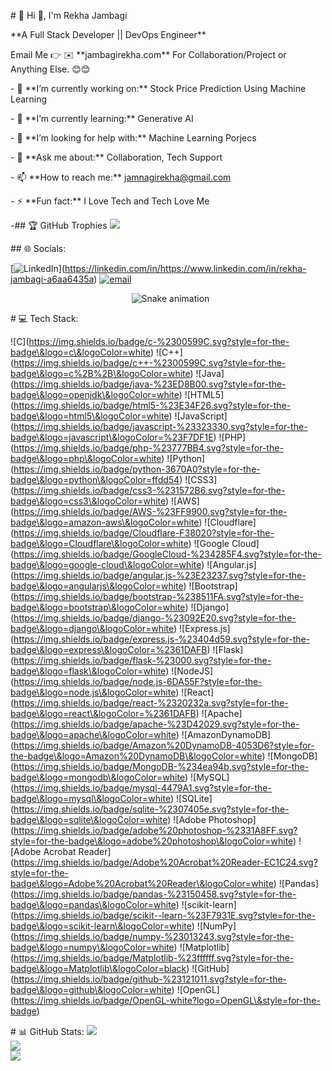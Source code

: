\# 💫 Hi 👋, I'm Rekha Jambagi

\*\*A Full Stack Developer || DevOps Engineer\*\*



Email Me 👉 ✉️ \*\*jambagirekha.com\*\* For Collaboration/Project or Anything Else. 😊😊



\- 🔭 \*\*I’m currently working on:\*\* Stock Price Prediction Using Machine Learning

\- 🌱 \*\*I’m currently learning:\*\* Generative AI

\- 🤔 \*\*I’m looking for help with:\*\* Machine Learning Porjecs

\- 💬 \*\*Ask me about:\*\* Collaboration, Tech Support

\- 📫 \*\*How to reach me:\*\* jamnagirekha@gmail.com

\- ⚡ \*\*Fun fact:\*\* I Love Tech and Tech Love Me

\-## 🏆 GitHub Trophies
![](https://github-profile-trophy.vercel.app/?username=RJAMBAGI&theme=radical&no-frame=false&no-bg=true&margin-w=4)





\## 🌐 Socials:

\[![LinkedIn](https://img.shields.io/badge/LinkedIn-%230077B5.svg?logo=linkedin&logoColor=white)](https://linkedin.com/in/https://www.linkedin.com/in/rekha-jambagi-a6aa6435a) [![email](https://img.shields.io/badge/Email-D14836?logo=gmail&logoColor=white)](mailto:jambagirekha@gmail.com) 


<!-- Snake Game Repo View -->



<div align="center">

&nbsp; <img src="https://profile-readme-generator.com/assets/snake.svg" alt="Snake animation" />

</div>





\# 💻 Tech Stack:

!\[C](https://img.shields.io/badge/c-%2300599C.svg?style=for-the-badge\&logo=c\&logoColor=white) !\[C++](https://img.shields.io/badge/c++-%2300599C.svg?style=for-the-badge\&logo=c%2B%2B\&logoColor=white) !\[Java](https://img.shields.io/badge/java-%23ED8B00.svg?style=for-the-badge\&logo=openjdk\&logoColor=white) !\[HTML5](https://img.shields.io/badge/html5-%23E34F26.svg?style=for-the-badge\&logo=html5\&logoColor=white) !\[JavaScript](https://img.shields.io/badge/javascript-%23323330.svg?style=for-the-badge\&logo=javascript\&logoColor=%23F7DF1E) !\[PHP](https://img.shields.io/badge/php-%23777BB4.svg?style=for-the-badge\&logo=php\&logoColor=white) !\[Python](https://img.shields.io/badge/python-3670A0?style=for-the-badge\&logo=python\&logoColor=ffdd54) !\[CSS3](https://img.shields.io/badge/css3-%231572B6.svg?style=for-the-badge\&logo=css3\&logoColor=white) !\[AWS](https://img.shields.io/badge/AWS-%23FF9900.svg?style=for-the-badge\&logo=amazon-aws\&logoColor=white) !\[Cloudflare](https://img.shields.io/badge/Cloudflare-F38020?style=for-the-badge\&logo=Cloudflare\&logoColor=white) !\[Google Cloud](https://img.shields.io/badge/GoogleCloud-%234285F4.svg?style=for-the-badge\&logo=google-cloud\&logoColor=white) !\[Angular.js](https://img.shields.io/badge/angular.js-%23E23237.svg?style=for-the-badge\&logo=angularjs\&logoColor=white) !\[Bootstrap](https://img.shields.io/badge/bootstrap-%238511FA.svg?style=for-the-badge\&logo=bootstrap\&logoColor=white) !\[Django](https://img.shields.io/badge/django-%23092E20.svg?style=for-the-badge\&logo=django\&logoColor=white) !\[Express.js](https://img.shields.io/badge/express.js-%23404d59.svg?style=for-the-badge\&logo=express\&logoColor=%2361DAFB) !\[Flask](https://img.shields.io/badge/flask-%23000.svg?style=for-the-badge\&logo=flask\&logoColor=white) !\[NodeJS](https://img.shields.io/badge/node.js-6DA55F?style=for-the-badge\&logo=node.js\&logoColor=white) !\[React](https://img.shields.io/badge/react-%2320232a.svg?style=for-the-badge\&logo=react\&logoColor=%2361DAFB) !\[Apache](https://img.shields.io/badge/apache-%23D42029.svg?style=for-the-badge\&logo=apache\&logoColor=white) !\[AmazonDynamoDB](https://img.shields.io/badge/Amazon%20DynamoDB-4053D6?style=for-the-badge\&logo=Amazon%20DynamoDB\&logoColor=white) !\[MongoDB](https://img.shields.io/badge/MongoDB-%234ea94b.svg?style=for-the-badge\&logo=mongodb\&logoColor=white) !\[MySQL](https://img.shields.io/badge/mysql-4479A1.svg?style=for-the-badge\&logo=mysql\&logoColor=white) !\[SQLite](https://img.shields.io/badge/sqlite-%2307405e.svg?style=for-the-badge\&logo=sqlite\&logoColor=white) !\[Adobe Photoshop](https://img.shields.io/badge/adobe%20photoshop-%2331A8FF.svg?style=for-the-badge\&logo=adobe%20photoshop\&logoColor=white) !\[Adobe Acrobat Reader](https://img.shields.io/badge/Adobe%20Acrobat%20Reader-EC1C24.svg?style=for-the-badge\&logo=Adobe%20Acrobat%20Reader\&logoColor=white) !\[Pandas](https://img.shields.io/badge/pandas-%23150458.svg?style=for-the-badge\&logo=pandas\&logoColor=white) !\[scikit-learn](https://img.shields.io/badge/scikit--learn-%23F7931E.svg?style=for-the-badge\&logo=scikit-learn\&logoColor=white) !\[NumPy](https://img.shields.io/badge/numpy-%23013243.svg?style=for-the-badge\&logo=numpy\&logoColor=white) !\[Matplotlib](https://img.shields.io/badge/Matplotlib-%23ffffff.svg?style=for-the-badge\&logo=Matplotlib\&logoColor=black) !\[GitHub](https://img.shields.io/badge/github-%23121011.svg?style=for-the-badge\&logo=github\&logoColor=white) !\[OpenGL](https://img.shields.io/badge/OpenGL-white?logo=OpenGL\&style=for-the-badge)

\# 📊 GitHub Stats:
![](https://github-readme-stats.vercel.app/api?username=RJAMBAGI&theme=dark&hide_border=false&include_all_commits=false&count_private=false)<br/>
![](https://nirzak-streak-stats.vercel.app/?user=RJAMBAGI&theme=dark&hide_border=false)<br/>
![](https://github-readme-stats.vercel.app/api/top-langs/?username=RJAMBAGI&theme=dark&hide_border=false&include_all_commits=false&count_private=false&layout=compact)

























